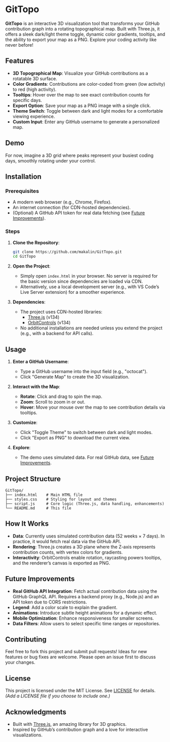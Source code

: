 # GitTopo

**GitTopo** is an interactive 3D visualization tool that transforms your GitHub contribution graph into a rotating topographical map. Built with Three.js, it offers a sleek dark/light theme toggle, dynamic color gradients, tooltips, and the ability to export your map as a PNG. Explore your coding activity like never before!

## Features
- **3D Topographical Map**: Visualize your GitHub contributions as a rotatable 3D surface.
- **Color Gradients**: Contributions are color-coded from green (low activity) to red (high activity).
- **Tooltips**: Hover over the map to see exact contribution counts for specific days.
- **Export Option**: Save your map as a PNG image with a single click.
- **Theme Switch**: Toggle between dark and light modes for a comfortable viewing experience.
- **Custom Input**: Enter any GitHub username to generate a personalized map.

## Demo
 
For now, imagine a 3D grid where peaks represent your busiest coding days, smoothly rotating under your control.

## Installation

### Prerequisites
- A modern web browser (e.g., Chrome, Firefox).
- An internet connection (for CDN-hosted dependencies).
- (Optional) A GitHub API token for real data fetching (see [Future Improvements](#future-improvements)).

### Steps
1. **Clone the Repository**:
   ```bash
   git clone https://github.com/makalin/GitTopo.git
   cd GitTopo
   ```

2. **Open the Project**:
   - Simply open `index.html` in your browser. No server is required for the basic version since dependencies are loaded via CDN.
   - Alternatively, use a local development server (e.g., with VS Code’s Live Server extension) for a smoother experience.

3. **Dependencies**:
   - The project uses CDN-hosted libraries:
     - [Three.js](https://threejs.org/) (v134)
     - [OrbitControls](https://threejs.org/docs/#examples/en/controls/OrbitControls) (v134)
   - No additional installations are needed unless you extend the project (e.g., with a backend for API calls).

## Usage
1. **Enter a GitHub Username**:
   - Type a GitHub username into the input field (e.g., "octocat").
   - Click "Generate Map" to create the 3D visualization.

2. **Interact with the Map**:
   - **Rotate**: Click and drag to spin the map.
   - **Zoom**: Scroll to zoom in or out.
   - **Hover**: Move your mouse over the map to see contribution details via tooltips.

3. **Customize**:
   - Click "Toggle Theme" to switch between dark and light modes.
   - Click "Export as PNG" to download the current view.

4. **Explore**:
   - The demo uses simulated data. For real GitHub data, see [Future Improvements](#future-improvements).

## Project Structure
```
GitTopo/
├── index.html    # Main HTML file
├── styles.css    # Styling for layout and themes
├── script.js     # Core logic (Three.js, data handling, enhancements)
└── README.md     # This file
```

## How It Works
- **Data**: Currently uses simulated contribution data (52 weeks × 7 days). In practice, it would fetch real data via the GitHub API.
- **Rendering**: Three.js creates a 3D plane where the Z-axis represents contribution counts, with vertex colors for gradients.
- **Interactivity**: OrbitControls enable rotation, raycasting powers tooltips, and the renderer’s canvas is exported as PNG.

## Future Improvements
- **Real GitHub API Integration**: Fetch actual contribution data using the GitHub GraphQL API. Requires a backend proxy (e.g., Node.js) and an API token due to CORS restrictions.
- **Legend**: Add a color scale to explain the gradient.
- **Animations**: Introduce subtle height animations for a dynamic effect.
- **Mobile Optimization**: Enhance responsiveness for smaller screens.
- **Data Filters**: Allow users to select specific time ranges or repositories.

## Contributing
Feel free to fork this project and submit pull requests! Ideas for new features or bug fixes are welcome. Please open an issue first to discuss your changes.

## License
This project is licensed under the MIT License. See [LICENSE](LICENSE) for details. *(Add a LICENSE file if you choose to include one.)*

## Acknowledgments
- Built with [Three.js](https://threejs.org/), an amazing library for 3D graphics.
- Inspired by GitHub’s contribution graph and a love for interactive visualizations.
